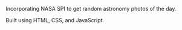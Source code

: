 Incorporating NASA SPI to get random astronomy photos of the day.

Built using HTML, CSS, and JavaScript.